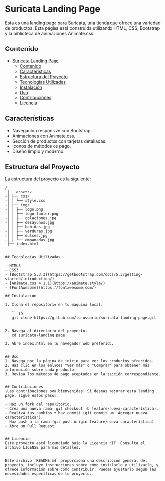 # Suricata Landing Page

Esta es una landing page para Suricata, una tienda que ofrece una variedad de productos. Esta página está construida utilizando HTML, CSS, Bootstrap y la biblioteca de animaciones Animate.css.

## Contenido

- [Suricata Landing Page](#suricata-landing-page)
  - [Contenido](#contenido)
  - [Características](#características)
  - [Estructura del Proyecto](#estructura-del-proyecto)
  - [Tecnologías Utilizadas](#tecnologías-utilizadas)
  - [Instalación](#instalación)
  - [Uso](#uso)
  - [Contribuciones](#contribuciones)
  - [Licencia](#licencia)

## Características

- Navegación responsive con Bootstrap.
- Animaciones con Animate.css.
- Sección de productos con tarjetas detalladas.
- Iconos de métodos de pago.
- Diseño limpio y moderno.

## Estructura del Proyecto

La estructura del proyecto es la siguiente:
```plaintext
/
-├── assets/
-│ ├── css/
-│ │ └── style.css
-│ ├── img/
-│ │ ├── logo.png
-│ │ ├── logo-footer.png
-│ │ ├── colaciones.jpg
-│ │ ├── desayunos.jpg
-│ │ ├── bebidas.jpg
-│ │ ├── verduras.jpg
-│ │ ├── dulces.jpg
-│ │ └── empanadas.jpg
-├── index.html


## Tecnologías Utilizadas

- HTML5
- CSS3
- [Bootstrap 5.3.3](https://getbootstrap.com/docs/5.3/getting-started/introduction/)
- [Animate.css 4.1.1](https://animate.style/)
- [FontAwesome](https://fontawesome.com/)

## Instalación

1. Clona el repositorio en tu máquina local:

   ```sh
   git clone https://github.com/tu-usuario/suricata-landing-page.git


2. Navega al directorio del proyecto:
   cd suricata-landing-page

3. Abre index.html en tu navegador web preferido.


## Uso
1. Navega por la página de inicio para ver los productos ofrecidos.
2. Haz clic en los enlaces "Ver más" o "Comprar" para obtener más información sobre cada producto.
3. Revisa los métodos de pago aceptados en la sección correspondiente.


## Contribuciones
¡Las contribuciones son bienvenidas! Si deseas mejorar esta landing page, sigue estos pasos:

- Haz un fork del repositorio.
- Crea una nueva rama (git checkout -b feature/nueva-característica).
- Realiza tus cambios y haz commit (git commit -m 'Agregar nueva característica').
- Haz push a la rama (git push origin feature/nueva-característica).
- Abre un Pull Request.


## Licencia
Este proyecto está licenciado bajo la Licencia MIT. Consulta el archivo LICENSE para más detalles.


Este archivo `README.md` proporciona una descripción general del proyecto, incluye instrucciones sobre cómo instalarlo y utilizarlo, y ofrece información sobre cómo contribuir. Puedes ajustarlo según las necesidades específicas de tu proyecto.
